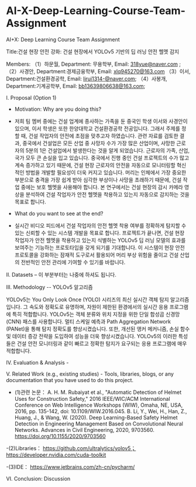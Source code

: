 # AI-X-Deep-Learning-Course-Team-Assignment
AI+X: Deep Learning Course Team Assignment

Title:건설 현장 안전 강화: 건설 현장에서 YOLOv5 기반의 딥 러닝 안전 헬멧 감지 

Members: 
（1）하문월, Department: 무용학부, Email: 318yue@naver.com ;
（2）사경안, Department:경제금융학부, Email: xlq945270@163.com
（3）이서, Department:건설환경공학, Email: lirui1314-@naver.com;
（4）사봉개, Department:기계공학부, Email: bb13639806638@163.com;

 I. Proposal (Option 1)  
 - Motivation: Why are you doing this?
 - 저희 팀 멤버 중에는 건설 업계에 종사하는 가족을 둔 중국인 학생 이서와 사경안이 있으며, 이서 학생은 또한 한양대학교 건설환경공학 전공입니다. 그래서 주제를 정할 때, 건설 작업자의 안전에 초점을 맞추고자 하였습니다. 관련 자료를 검토한 결과, 중국에서 건설업은 모든 산업 중 사망자 수가 가장 많은 산업이며, 사망한 근로자의 5분의 1은 건설업에서 발생한다는 것을 알게 되었습니다. 근로자의 가족, 산업, 국가 모두 큰 손실을 입고 있습니다. 중국에서 진행 중인 건설 프로젝트의 수가 많고 계속 증가하고 있기 때문에, 건설 현장 근로자의 안전을 자동으로 모니터링할 혁신적인 방법을 개발할 필요성이 더욱 커지고 있습니다. 머리는 인체에서 가장 중요한 부분으로 충격을 가장 쉽게 받아 심각한 부상이나 사망을 초래하기 때문에, 건설 작업 중에는 보호 헬멧을 사용해야 합니다. 본 연구에서는 건설 현장의 감시 카메라 영상을 분석하여 건설 작업자가 안전 헬멧을 착용하고 있는지 자동으로 감지하는 것을 목표로 합니다.

 - What do you want to see at the end?
 - 실시간 비디오 피드에서 건설 작업자의 안전 헬멧 착용 여부를 정확하게 탐지할 수 있는 신뢰할 수 있는 시스템 개발을 목표로 합니다. 프로젝트가 끝나면, 건설 현장 작업자가 안전 헬멧을 착용하고 있는지 식별하는 YOLOv5 딥 러닝 모델의 효과를 보여주는 기능하는 프로토타입을 갖게 되기를 기대합니다. 이 시스템이 현장 안전 프로토콜을 강화하는 잠재적 도구로서 활용되어 머리 부상 위험을 줄이고 건설 산업의 전반적인 안전 관리에 기여할 수 있기를 바랍니다.
   
II. Datasets – 이 부분부터는 나중에 하셔도 됩니다. 

III. Methodology -- YOLOv5 알고리즘

YOLOv5는 You Only Look Once (YOLO) 시리즈의 최신 실시간 객체 탐지 알고리즘입니다. 그 속도와 정확도로 유명하며, 자원이 제한된 환경에서의 실시간 응용 프로그램에 특히 적합합니다. YOLOv5는 객체 분류와 위치 지정을 위한 단일 합성곱 신경망(CNN) 패스를 사용합니다. 멀티 스케일 예측과 Path Aggregation Network (PANet)을 통해 탐지 정확도를 향상시켰습니다. 또한, 개선된 앵커 메커니즘, 손실 함수 및 데이터 증강 전략을 도입하여 성능을 더욱 향상시켰습니다. YOLOv5의 이러한 특성들은 건설 안전 모니터링과 같이 빠르고 정확한 탐지가 요구되는 응용 프로그램에 매우 적합합니다.

IV. Evaluation & Analysis - 

V. Related Work (e.g., existing studies) - Tools, libraries, blogs, or any documentation that you have used to do this project. 

- (1)관련 논문：
A.	H. M. Rubaiyat et al., "Automatic Detection of Helmet Uses for Construction Safety," 2016 IEEE/WIC/ACM International Conference on Web Intelligence Workshops (WIW), Omaha, NE, USA, 2016, pp. 135-142, doi: 10.1109/WIW.2016.045.
B.	Li, Y., Wei, H., Han, Z., Huang, J., & Wang, W. (2020). Deep Learning-Based Safety Helmet Detection in Engineering Management Based on Convolutional Neural Networks. Advances in Civil Engineering, 2020, 9703560. https://doi.org/10.1155/2020/9703560

-(2)Libraries：
	https://github.com/ultralytics/yolov5；
	https://developer.nvidia.com/cuda-toolkit
 
-(3)IDE： https://www.jetbrains.com/zh-cn/pycharm/

VI. Conclusion: Discussion



